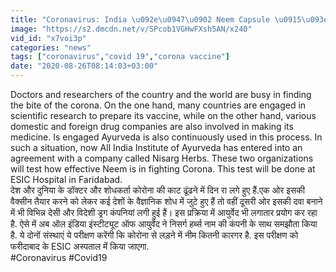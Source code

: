 ```yaml
---
title: "Coronavirus: India \u092e\u0947\u0902 Neem Capsule \u0915\u093e Human Body \u092a\u0930 \u091f\u094d\u0930\u093e\u092f\u0932,AIIA-ESIC \u0915\u0947 \u092c\u0940\u091a \u0938\u092e\u091d\u094c\u0924\u093e \u0935\u0928\u0907\u0902\u0921\u093f\u092f\u093e \u0939\u093f\u0902\u0926\u0940"
image: "https://s2.dmcdn.net/v/SPcob1VGHwFXsh5AN/x240"
vid_id: "x7voi3p"
categories: "news"
tags: ["coronavirus","covid 19","corona vaccine"]
date: "2020-08-26T08:14:03+03:00"
---
```

Doctors and researchers of the country and the world are busy in finding the bite of the corona. On the one hand, many countries are engaged in scientific research to prepare its vaccine, while on the other hand, various domestic and foreign drug companies are also involved in making its medicine. Is engaged Ayurveda is also continuously used in this process. In such a situation, now All India Institute of Ayurveda has entered into an agreement with a company called Nisarg Herbs. These two organizations will test how effective Neem is in fighting Corona. This test will be done at ESIC Hospital in Faridabad.   <br>देश और दुनिया के डॉक्टर और शोधकर्ता कोरोना की काट ढूंढने में दिन रा लगे हुए हैं.एक ओर इसकी वैक्सीन तैयार करने को लेकर कई देशों के वैज्ञानिक शोध में जुटे हुए हैं तो वहीं दूसरी ओर इसकी दवा बनाने में भी विभिन्न देसी और विदेशी ड्रग कंपनियां लगी हुई हैं। इस प्रक्रिया में आयुर्वेद भी लगातार प्रयोग कर रहा है. ऐसे में अब ऑल इंडिया इंस्टीट्यूट ऑफ आयुर्वेद  ने निसर्ग हर्ब्स नाम की कंपनी के साथ समझौता किया है. ये दोनों संस्थाएं ये परीक्षण करेंगी कि कोरोना से लड़ने में नीम कितनी कारगर है. इस परीक्षण को फरीदाबाद के ESIC अस्पताल में किया जाएगा.   <br>#Coronavirus #Covid19
